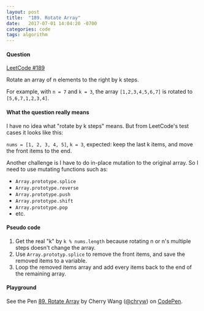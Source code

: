 ```yaml
---
layout: post
title:  "189. Rotate Array"
date:   2017-07-01 14:04:20 -0700
categories: code
tags: algorithm
---
```


#### Question

[LeetCode #189](https://leetcode.com/problems/rotate-array/#/description)

Rotate an array of n elements to the right by k steps.

For example, with `n = 7` and `k = 3`, the array `[1,2,3,4,5,6,7]` is rotated to `[5,6,7,1,2,3,4]`.

#### What the question really means
I have no idea what "rotate by k steps" means. But from LeetCode's test cases it looks like this:

`nums = [1, 2, 3, 4, 5]`, `k = 3`, expected: keep the last k items, and move the front items to the end.

Another challenge is I have to do in-place mutation to the original array. So I need to use mutating functions such as:
- `Array.prototype.splice`
- `Array.prototype.reverse`
- `Array.prototype.push`
- `Array.prototype.shift`
- `Array.prototype.pop`
- etc.

#### Pseudo code
1. Get the real "k" by `k % nums.length` because rotating n or n's multiple steps doesn't change the array.
2. Use `Array.prototyp.splice` to remove the front items, and save the removed items to a variable.
3. Loop the removed items array and add every items back to the end of the remaining array.

#### Playground

<p data-height="600" data-theme-id="light" data-slug-hash="XgqMeV" data-default-tab="js,result" data-user="chryw" data-embed-version="2" data-pen-title="89. Rotate Array" class="codepen">See the Pen <a href="https://codepen.io/chryw/pen/XgqMeV/">89. Rotate Array</a> by Cherry Wang (<a href="https://codepen.io/chryw">@chryw</a>) on <a href="https://codepen.io">CodePen</a>.</p>
<script async src="https://production-assets.codepen.io/assets/embed/ei.js"></script>
